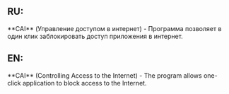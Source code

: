 <h2>RU:</h2>
**CAI** (Управление доступом в интернет) - Программа позволяет в один клик заблокировать доступ приложения в интернет.

<h2>EN:</h2>
**CAI** (Controlling Access to the Internet) - The program allows one-click application to block access to the Internet.
